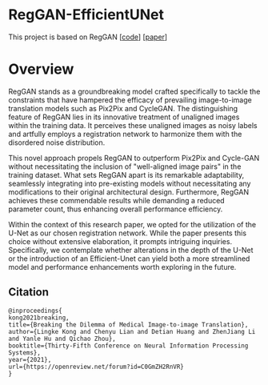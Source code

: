 # RegGAN-EfficientUNet
This project is based on RegGAN [[code](https://github.com/Kid-Liet/Reg-GAN)] [[paper](https://arxiv.org/pdf/2110.06465.pdf)]

# Overview
RegGAN stands as a groundbreaking model crafted specifically to tackle the constraints that have hampered the efficacy of prevailing image-to-image translation models such as Pix2Pix and CycleGAN. The distinguishing feature of RegGAN lies in its innovative treatment of unaligned images within the training data. It perceives these unaligned images as noisy labels and artfully employs a registration network to harmonize them with the disordered noise distribution.   

This novel approach propels RegGAN to outperform Pix2Pix and Cycle-GAN without necessitating the inclusion of "well-aligned image pairs" in the training dataset. What sets RegGAN apart is its remarkable adaptability, seamlessly integrating into pre-existing models without necessitating any modifications to their original architectural design. Furthermore, RegGAN achieves these commendable results while demanding a reduced parameter count, thus enhancing overall performance efficiency.   

Within the context of this research paper, we opted for the utilization of the U-Net as our chosen registration network. While the paper presents this choice without extensive elaboration, it prompts intriguing inquiries. Specifically, we contemplate whether alterations in the depth of the U-Net or the introduction of an Efficient-Unet can yield both a more streamlined model and performance enhancements worth exploring in the future.   

## Citation

```
@inproceedings{
kong2021breaking,
title={Breaking the Dilemma of Medical Image-to-image Translation},
author={Lingke Kong and Chenyu Lian and Detian Huang and ZhenJiang Li and Yanle Hu and Qichao Zhou},
booktitle={Thirty-Fifth Conference on Neural Information Processing Systems},
year={2021},
url={https://openreview.net/forum?id=C0GmZH2RnVR}
}
```
